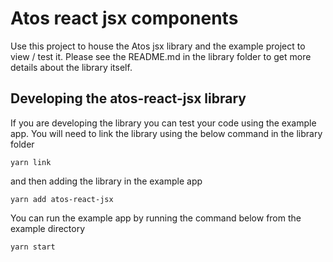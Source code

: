 # Atos react jsx components

Use this project to house the Atos jsx library and the example project to view / test it.
Please see the README.md in the library folder to get more details about the library itself.

## Developing the atos-react-jsx library

If you are developing the library you can test your code using the example app.
You will need to link the library using the below command in the library folder

```
yarn link
```

and then adding the library in the example app

```
yarn add atos-react-jsx
```

You can run the example app by running the command below from the example directory

```
yarn start
```
